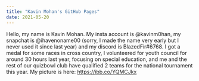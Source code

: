 ```yaml
---
title: "Kavin Mohan's GitHub Pages"
date: 2021-05-20
---
```


Hello, my name is Kavin Mohan. My insta account is @kavinm0han, my snapchat is @ihavenoname00 (sorry, I made the name very early but I never used it since last year) and my discord is BlazedFir#6768. I got a  medal for some races in cross country, I volunteered for youth council for around 30 hours last year, focusing on special education, and me and the rest of our quizbowl club have qualified 2 teams for the national tournament this year. My picture is here: https://ibb.co/YQMCJkx
